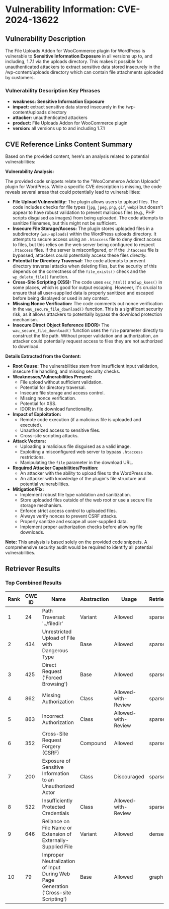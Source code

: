 # Vulnerability Information: CVE-2024-13622

## Vulnerability Description
The File Uploads Addon for WooCommerce plugin for WordPress is vulnerable to **Sensitive Information Exposure** in all versions up to, and including, 1.7.1 via the uploads directory. This makes it possible for unauthenticated attackers to extract sensitive data stored insecurely in the /wp-content/uploads directory which can contain file attachments uploaded by customers.

### Vulnerability Description Key Phrases
- **weakness:** **Sensitive Information Exposure**
- **impact:** extract sensitive data stored insecurely in the /wp-content/uploads directory
- **attacker:** unauthenticated attackers
- **product:** File Uploads Addon for WooCommerce plugin
- **version:** all versions up to and including 1.7.1

## CVE Reference Links Content Summary
Based on the provided content, here's an analysis related to potential vulnerabilities:

**Vulnerability Analysis:**

The provided code snippets relate to the "WooCommerce Addon Uploads" plugin for WordPress. While a specific CVE description is missing, the code reveals several areas that could potentially lead to vulnerabilities:

*   **File Upload Vulnerability:** The plugin allows users to upload files. The code includes checks for file types (`jpg`, `jpeg`, `png`, `gif`, `webp`) but doesn't appear to have robust validation to prevent malicious files (e.g., PHP scripts disguised as images) from being uploaded.  The code attempts to sanitize filenames, but this might not be sufficient.
*   **Insecure File Storage/Access:** The plugin stores uploaded files in a subdirectory (`wau-uploads`) within the WordPress uploads directory. It attempts to secure access using an `.htaccess` file to deny direct access to files, but this relies on the web server being configured to respect `.htaccess` files.  If the server is misconfigured, or if the `.htaccess` file is bypassed, attackers could potentially access these files directly.
*   **Potential for Directory Traversal:** The code attempts to prevent directory traversal attacks when deleting files, but the security of this depends on the correctness of the `file_exists()` check and the `wp_delete_file()` function.
*   **Cross-Site Scripting (XSS):** The code uses `esc_html()` and `wp_kses()` in some places, which is good for output escaping. However, it's crucial to ensure that all user-supplied data is properly sanitized and escaped before being displayed or used in any context.
*   **Missing Nonce Verification:** The code comments out nonce verification in the `wau_secure_file_download()` function. This is a significant security risk, as it allows attackers to potentially bypass the download protection mechanism.
*   **Insecure Direct Object Reference (IDOR):** The `wau_secure_file_download()` function uses the `file` parameter directly to construct the file path. Without proper validation and authorization, an attacker could potentially request access to files they are not authorized to download.

**Details Extracted from the Content:**

*   **Root Cause:** The vulnerabilities stem from insufficient input validation, insecure file handling, and missing security checks.
*   **Weaknesses/Vulnerabilities Present:**
    *   File upload without sufficient validation.
    *   Potential for directory traversal.
    *   Insecure file storage and access control.
    *   Missing nonce verification.
    *   Potential for XSS.
    *   IDOR in file download functionality.
*   **Impact of Exploitation:**
    *   Remote code execution (if a malicious file is uploaded and executed).
    *   Unauthorized access to sensitive files.
    *   Cross-site scripting attacks.
*   **Attack Vectors:**
    *   Uploading a malicious file disguised as a valid image.
    *   Exploiting a misconfigured web server to bypass `.htaccess` restrictions.
    *   Manipulating the `file` parameter in the download URL.
*   **Required Attacker Capabilities/Position:**
    *   An attacker with the ability to upload files to the WordPress site.
    *   An attacker with knowledge of the plugin's file structure and potential vulnerabilities.
*   **Mitigation/Fix:**
    *   Implement robust file type validation and sanitization.
    *   Store uploaded files outside of the web root or use a secure file storage mechanism.
    *   Enforce strict access control to uploaded files.
    *   Always verify nonces to prevent CSRF attacks.
    *   Properly sanitize and escape all user-supplied data.
    *   Implement proper authorization checks before allowing file downloads.

**Note:** This analysis is based solely on the provided code snippets. A comprehensive security audit would be required to identify all potential vulnerabilities.

## Retriever Results

### Top Combined Results

| Rank | CWE ID | Name | Abstraction | Usage  | Retrievers | Individual Scores |
|------|--------|------|-------------|-------|------------|-------------------|
| 1 | 24 | Path Traversal: '../filedir' | Variant | Allowed | sparse | 0.354 |
| 2 | 434 | Unrestricted Upload of File with Dangerous Type | Base | Allowed | sparse | 0.344 |
| 3 | 425 | Direct Request ('Forced Browsing') | Base | Allowed | sparse | 0.319 |
| 4 | 862 | Missing Authorization | Class | Allowed-with-Review | sparse | 0.301 |
| 5 | 863 | Incorrect Authorization | Class | Allowed-with-Review | sparse | 0.301 |
| 6 | 352 | Cross-Site Request Forgery (CSRF) | Compound | Allowed | sparse | 0.300 |
| 7 | 200 | Exposure of Sensitive Information to an Unauthorized Actor | Class | Discouraged | sparse | 0.300 |
| 8 | 522 | Insufficiently Protected Credentials | Class | Allowed-with-Review | sparse | 0.299 |
| 9 | 646 | Reliance on File Name or Extension of Externally-Supplied File | Variant | Allowed | dense | 0.533 |
| 10 | 79 | Improper Neutralization of Input During Web Page Generation ('Cross-site Scripting') | Base | Allowed | graph | 0.002 |

